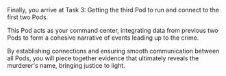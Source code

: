Finally, you arrive at Task 3: Getting the third Pod to run and connect to the first two Pods.

This Pod acts as your command center, integrating data from previous two Pods to form a cohesive narrative of events leading up to the crime.

By establishing connections and ensuring smooth communication between all Pods, you will piece together evidence that ultimately reveals the murderer's name, bringing justice to light.
